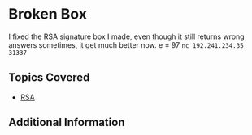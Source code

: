 # Broken Box
I fixed the RSA signature box I made, even though it still returns wrong answers sometimes, it get much better now.
e = 97
`nc 192.241.234.35 31337`
## Topics Covered

- [RSA](/cryptography/what-is-rsa/)
## Additional Information

